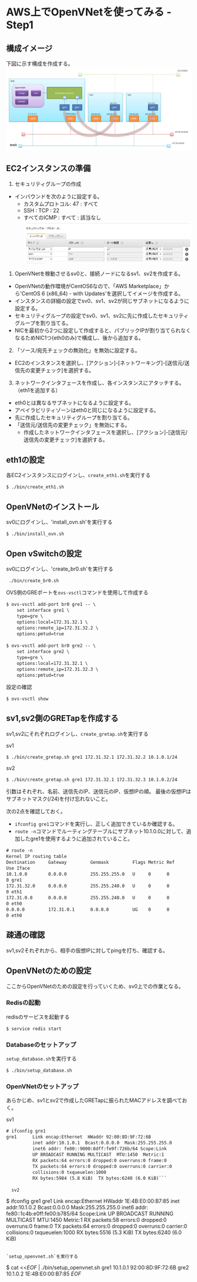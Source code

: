 # AWS上でOpenVNetを使ってみる - Step1

## 構成イメージ

下図に示す構成を作成する。
![OVSを使ったネットワーク構成](./images/network_02.png)

## EC2インスタンスの準備

1. セキュリティグループの作成
  - インバウンドを次のように設定する。
    - カスタムプロトコル: 47 : すべて
    - SSH : TCP : 22
    - すべてのICMP : すべて : 該当なし
    ![セキュリティグループの設定](./images/security_group_01.png)
1. OpenVNetを稼動させるsv0と、接続ノードになるsv1、sv2を作成する。
  - OpenVNetの動作環境がCentOS6なので、「AWS Marketplace」から'CentOS 6 (x86_64) - with Updates'を選択してイメージを作成する。
  - インスタンスの詳細の設定でsv0、sv1、sv2が同じサブネットになるように設定する。
  - セキュリティグループの設定でsv0、sv1、sv2に先に作成したセキュリティグループを割り当てる。
  - NICを最初から2つに設定して作成すると、パブリックIPが割り当てられなくなるためNIC1つ(eth0のみ)で構成し、後から追加する。
2. 「ソース/宛先チェックの無効化」を無効に設定する。
  - EC2のインスタンスを選択し、[アクション]-[ネットワーキング]-[送信元/送信先の変更チェック]を選択する。
3. ネットワークインタフェースを作成し、各インスタンスにアタッチする。（eth1を追加する）
  - eth0とは異なるサブネットになるように設定する。
  - アベイラビリティゾーンはeth0と同じになるように設定する。
  - 先に作成したセキュリティグループを割り当てる。
  - 「送信元/送信先の変更チェック」を無効にする。
    - 作成したネットワークインタフェースを選択し、[アクション]-[送信元/送信先の変更チェック]を選択する。


## eth1の設定
  各EC2インスタンスにログインし、`create_eth1.sh`を実行する
  ```
  $ ./bin/create_eth1.sh
  ```

## OpenVNetのインストール
  sv0にログインし、'install_ovn.sh'を実行する
```
$ ./bin/install_ovn.sh
```

## Open vSwitchの設定
  sv0にログインし、'create_br0.sh'を実行する
```
 ./bin/create_br0.sh
```

OVS側のGREポートを`ovs-vsctl`コマンドを使用して作成する
```
$ ovs-vsctl add-port br0 gre1 -- \
    set interface gre1 \
    type=gre \
    options:local=172.31.32.1 \
    options:remote_ip=172.31.32.2 \
    options:pmtud=true

$ ovs-vsctl add-port br0 gre2 -- \
    set interface gre2 \
    type=gre \
    options:local=172.31.32.1 \
    options:remote_ip=172.31.32.3 \
    options:pmtud=true
```

設定の確認
```
$ ovs-vsctl show
```

## sv1,sv2側のGRETapを作成する
  sv1,sv2にそれぞれログインし、`create_gretap.sh`を実行する

sv1
```
$ ./bin/create_gretap.sh gre1 172.31.32.1 172.31.32.2 10.1.0.1/24
```

sv2
```
$ ./bin/create_gretap.sh gre1 172.31.32.1 172.31.32.3 10.1.0.2/24
```

引数はそれぞれ、名前、送信先のIP、送信元のIP、仮想IPの順。
最後の仮想IPはサブネットマスク(/24)を付け忘れないこと。

次の2点を確認しておく。
- `ifconfig gre1`コマンドを実行し、正しく追加できているか確認する。
- `route -n`コマンドでルーティングテーブルにサブネット10.1.0.0に対して、追加したgre1を使用するように追加されていること。

```
# route -n
Kernel IP routing table
Destination     Gateway         Genmask         Flags Metric Ref    Use Iface
10.1.0.0        0.0.0.0         255.255.255.0   U     0      0        0 gre1
172.31.32.0     0.0.0.0         255.255.240.0   U     0      0        0 eth1
172.31.0.0      0.0.0.0         255.255.240.0   U     0      0        0 eth0
0.0.0.0         172.31.0.1      0.0.0.0         UG    0      0        0 eth0
```

## 疎通の確認
  sv1,sv2それぞれから、相手の仮想IPに対してpingを打ち、確認する。

## OpenVNetのための設定
  ここからOpenVNetのための設定を行っていくため、sv0上での作業となる。

### Redisの起動
  redisのサービスを起動する
```
$ service redis start
```

### Databaseのセットアップ
`setup_database.sh`を実行する
```
$ ./bin/setup_database.sh
```

### OpenVNetのセットアップ
  あらかじめ、sv1とsv2で作成したGRETapに振られたMACアドレスを調べておく。

  sv1
```
# ifconfig gre1
gre1      Link encap:Ethernet  HWaddr 92:00:8D:9F:72:6B
          inet addr:10.1.0.1  Bcast:0.0.0.0  Mask:255.255.255.0
          inet6 addr: fe80::9000:8dff:fe9f:726b/64 Scope:Link
          UP BROADCAST RUNNING MULTICAST  MTU:1450  Metric:1
          RX packets:64 errors:0 dropped:0 overruns:0 frame:0
          TX packets:64 errors:0 dropped:0 overruns:0 carrier:0
          collisions:0 txqueuelen:1000
          RX bytes:5984 (5.8 KiB)  TX bytes:6240 (6.0 KiB)```

  sv2
````
$ ifconfig gre1
gre1      Link encap:Ethernet  HWaddr 1E:4B:E0:00:B7:85
          inet addr:10.1.0.2  Bcast:0.0.0.0  Mask:255.255.255.0
          inet6 addr: fe80::1c4b:e0ff:fe00:b785/64 Scope:Link
          UP BROADCAST RUNNING MULTICAST  MTU:1450  Metric:1
          RX packets:58 errors:0 dropped:0 overruns:0 frame:0
          TX packets:64 errors:0 dropped:0 overruns:0 carrier:0
          collisions:0 txqueuelen:1000
          RX bytes:5516 (5.3 KiB)  TX bytes:6240 (6.0 KiB)

```

`setup_openvnet.sh`を実行する
```
$ cat <<_EOF_ | ./bin/setup_openvnet.sh
gre1 10.1.0.1 92:00:8D:9F:72:6B
gre2 10.1.0.2 1E:4B:E0:00:B7:85
_EOF_
```
